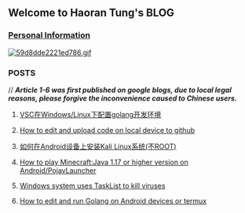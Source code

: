 ## Welcome to Haoran Tung's BLOG
   
### [Personal Information](https://github.com/iepdcu/iepdcu.github.io/blob/7f8102eac7d2ddd990195f292bf8562d40d7f59e/about.md)

[![59d8dde2221ed786.gif](https://i.postimg.cc/13F1PXwp/59d8dde2221ed786.gif)](https://postimg.cc/rDqPN8hm)
### POSTS
   // ***Article 1-6 was first published on google blogs, due to local legal reasons, please forgive the inconvenience caused to Chinese users.***

1. [VSC在Windows/Linux下配置golang开发环境](https://iepdcu.blogspot.com/2021/08/vscwindowslinuxgolang.html?m=1)

2. [How to edit and upload code on local device to github](https://iepdcu.blogspot.com/2021/05/how-to-edit-and-upload-code-on-local.html?m=1)

3. [如何在Android设备上安装Kali Linux系统(不ROOT)]()

4. [How to play Minecraft:Java 1.17 or higher version on Android/PojavLauncher](https://iepdcu.blogspot.com/2021/08/how-to-play-minecraftjava-on.html?m=1)

5. [Windows system uses TaskList to kill viruses](https://iepdcu.blogspot.com/2020/09/blog-post.html)

6. [How to edit and run Golang on Android devices or termux](https://iepdcu.blogspot.com/2021/02/android.html)
